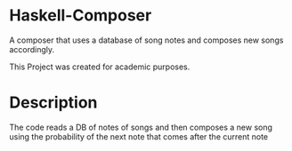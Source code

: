 # Haskell-Composer
A composer that uses a database of song notes and composes new songs accordingly.

This Project was created for academic purposes.

# Description

The code reads a DB of notes of songs and then composes a new song using the probability of the next note that comes after the current note
